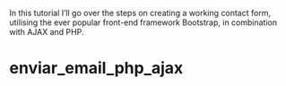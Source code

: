 In this tutorial I’ll go over the steps on creating a working contact form, utilising the ever popular front-end framework Bootstrap, in combination with AJAX and PHP.

# enviar_email_php_ajax
